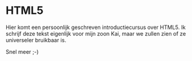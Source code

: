 # HTML5

Hier komt een persoonlijk geschreven introductiecursus over HTML5. Ik schrijf deze tekst eigenlijk voor mijn zoon Kai, maar we zullen zien of ze universeler bruikbaar is.

Snel meer ;-)
